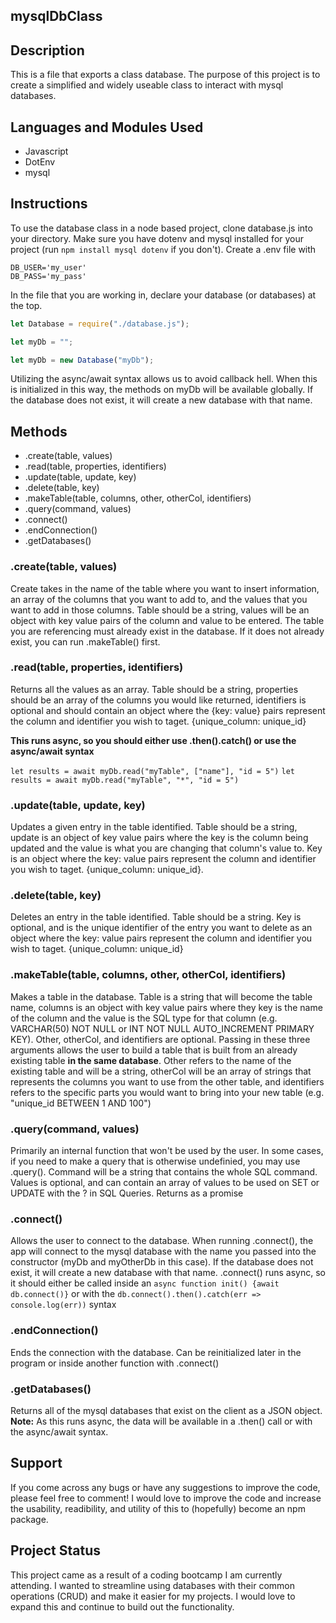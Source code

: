 ## mysqlDbClass

## Description

This is a file that exports a class database. The purpose of this project is to create a simplified and widely useable class to interact with mysql databases.

## Languages and Modules Used

- Javascript
- DotEnv
- mysql

## Instructions

To use the database class in a node based project, clone database.js into your directory. Make sure you have dotenv and mysql installed for your project (run `npm install mysql dotenv` if you don't). Create a .env file with

```
DB_USER='my_user'
DB_PASS='my_pass'
```

In the file that you are working in, declare your database (or databases) at the top.

```javascript
let Database = require("./database.js");

let myDb = "";

let myDb = new Database("myDb");
```

Utilizing the async/await syntax allows us to avoid callback hell. When this is initialized in this way, the methods on myDb will be available globally. If the database does not exist, it will create a new database with that name.

## Methods

- .create(table, values)
- .read(table, properties, identifiers)
- .update(table, update, key)
- .delete(table, key)
- .makeTable(table, columns, other, otherCol, identifiers)
- .query(command, values)
- .connect()
- .endConnection()
- .getDatabases()

### .create(table, values)

Create takes in the name of the table where you want to insert information, an array of the columns that you want to add to, and the values that you want to add in those columns. Table should be a string, values will be an object with key value pairs of the column and value to be entered. The table you are referencing must already exist in the database. If it does not already exist, you can run .makeTable() first.

### .read(table, properties, identifiers)

Returns all the values as an array. Table should be a string, properties should be an array of the columns you would like returned, identifiers is optional and should contain an object where the {key: value} pairs represent the column and identifier you wish to taget. {unique_column: unique_id}

**This runs async, so you should either use .then().catch() or use the async/await syntax**

`let results = await myDb.read("myTable", ["name"], "id = 5")`
`let results = await myDb.read("myTable", "*", "id = 5")`

### .update(table, update, key)

Updates a given entry in the table identified. Table should be a string, update is an object of key value pairs where the key is the column being updated and the value is what you are changing that column's value to. Key is an object where the key: value pairs represent the column and identifier you wish to taget. {unique_column: unique_id}.

### .delete(table, key)

Deletes an entry in the table identified. Table should be a string. Key is optional, and is the unique identifier of the entry you want to delete as an object where the key: value pairs represent the column and identifier you wish to taget. {unique_column: unique_id}

### .makeTable(table, columns, other, otherCol, identifiers)

Makes a table in the database. Table is a string that will become the table name, columns is an object with key value pairs where they key is the name of the column and the value is the SQL type for that column (e.g. VARCHAR(50) NOT NULL or INT NOT NULL AUTO_INCREMENT PRIMARY KEY). Other, otherCol, and identifiers are optional. Passing in these three arguments allows the user to build a table that is built from an already existing table **in the same database**. Other refers to the name of the existing table and will be a string, otherCol will be an array of strings that represents the columns you want to use from the other table, and identifiers refers to the specific parts you would want to bring into your new table (e.g. "unique_id BETWEEN 1 AND 100")

### .query(command, values)

Primarily an internal function that won't be used by the user. In some cases, if you need to make a query that is otherwise undefinied, you may use .query(). Command will be a string that contains the whole SQL command. Values is optional, and can contain an array of values to be used on SET or UPDATE with the ? in SQL Queries. Returns as a promise

### .connect()

Allows the user to connect to the database. When running .connect(), the app will connect to the mysql database with the name you passed into the constructor (myDb and myOtherDb in this case). If the database does not exist, it will create a new database with that name. .connect() runs async, so it should either be called inside an `async function init() {await db.connect()}` or with the `db.connect().then().catch(err => console.log(err))` syntax

### .endConnection()

Ends the connection with the database. Can be reinitialized later in the program or inside another function with .connect()

### .getDatabases()

Returns all of the mysql databases that exist on the client as a JSON object. **Note:** As this runs async, the data will be available in a .then() call or with the async/await syntax.

## Support

If you come across any bugs or have any suggestions to improve the code, please feel free to comment! I would love to improve the code and increase the usability, readibility, and utility of this to (hopefully) become an npm package.

## Project Status

This project came as a result of a coding bootcamp I am currently attending. I wanted to streamline using databases with their common operations (CRUD) and make it easier for my projects. I would love to expand this and continue to build out the functionality.
